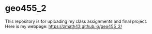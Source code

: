 # geo455_2

This repository is for uploading my class assignments and final project.
Here is my webpage: https://zmath43.github.io/geo455_2/
